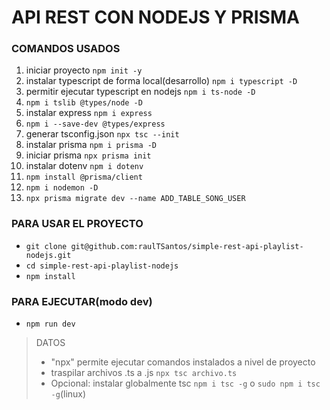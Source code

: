 

# API REST CON NODEJS Y PRISMA

### COMANDOS USADOS
1. iniciar proyecto `npm init -y`
2. instalar typescript de forma local(desarrollo)  `npm i typescript -D`
3. permitir ejecutar typescript en nodejs `npm i ts-node -D`
4. `npm i tslib @types/node -D`
5. instalar express `npm i express`
6. `npm i --save-dev @types/express`
7. generar tsconfig.json `npx tsc --init`
8. instalar prisma `npm i prisma -D`
9. iniciar prisma `npx prisma init`
10. instalar dotenv `npm i dotenv `
11. `npm install @prisma/client`
12. `npm i nodemon -D`
13. `npx prisma migrate dev --name ADD_TABLE_SONG_USER `


### PARA USAR EL PROYECTO
* `git clone git@github.com:raulTSantos/simple-rest-api-playlist-nodejs.git`
* `cd simple-rest-api-playlist-nodejs`
* `npm install`

### PARA EJECUTAR(modo dev)
* `npm run dev`


> DATOS
> * "npx" permite ejecutar comandos instalados a nivel de proyecto
> * traspilar archivos .ts a .js `npx tsc archivo.ts `
> * Opcional: instalar globalmente tsc `npm i tsc -g` o  `sudo npm i tsc -g`(linux)